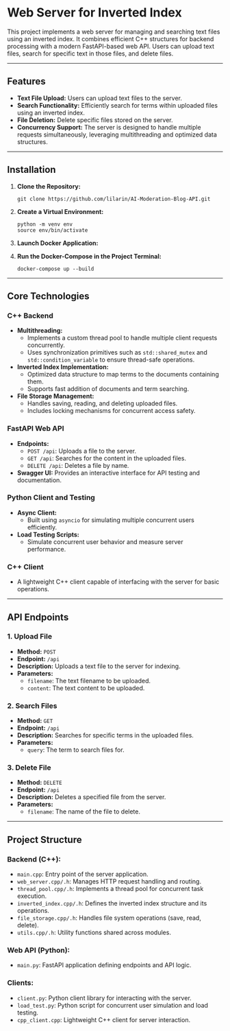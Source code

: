 # Web Server for Inverted Index

This project implements a web server for managing and searching text files using an inverted index. It combines efficient C++ structures for backend processing with a modern FastAPI-based web API. Users can upload text files, search for specific text in those files, and delete files.

---

## Features

- **Text File Upload:** Users can upload text files to the server.
- **Search Functionality:** Efficiently search for terms within uploaded files using an inverted index.
- **File Deletion:** Delete specific files stored on the server.
- **Concurrency Support:** The server is designed to handle multiple requests simultaneously, leveraging multithreading and optimized data structures.

---

## Installation

1. **Clone the Repository:**
    ```
    git clone https://github.com/lilarin/AI-Moderation-Blog-API.git
    ```
2. **Create a Virtual Environment:**
    ```
    python -m venv env
    source env/bin/activate
    ```

3. **Launch Docker Application:**

4. **Run the Docker-Compose in the Project Terminal:**
    ```
    docker-compose up --build
    ```

---

## Core Technologies

### **C++ Backend**
- **Multithreading:**
  - Implements a custom thread pool to handle multiple client requests concurrently.
  - Uses synchronization primitives such as `std::shared_mutex` and `std::condition_variable` to ensure thread-safe operations.
- **Inverted Index Implementation:**
  - Optimized data structure to map terms to the documents containing them.
  - Supports fast addition of documents and term searching.
- **File Storage Management:**
  - Handles saving, reading, and deleting uploaded files.
  - Includes locking mechanisms for concurrent access safety.

### **FastAPI Web API**
- **Endpoints:**
  - `POST /api`: Uploads a file to the server.
  - `GET /api`: Searches for the content in the uploaded files.
  - `DELETE /api`: Deletes a file by name.
- **Swagger UI:** Provides an interactive interface for API testing and documentation.

### **Python Client and Testing**
- **Async Client:**
  - Built using `asyncio` for simulating multiple concurrent users efficiently.
- **Load Testing Scripts:**
  - Simulate concurrent user behavior and measure server performance.

### **C++ Client**
- A lightweight C++ client capable of interfacing with the server for basic operations.

---

## API Endpoints

### **1. Upload File**
- **Method:** `POST`
- **Endpoint:** `/api`
- **Description:** Uploads a text file to the server for indexing.
- **Parameters:**
  - `filename`: The text filename to be uploaded.
  - `content`: The text content to be uploaded.

### **2. Search Files**
- **Method:** `GET`
- **Endpoint:** `/api`
- **Description:** Searches for specific terms in the uploaded files.
- **Parameters:**
  - `query`: The term to search files for.

### **3. Delete File**
- **Method:** `DELETE`
- **Endpoint:** `/api`
- **Description:** Deletes a specified file from the server.
- **Parameters:**
  - `filename`: The name of the file to delete.

---

## Project Structure

### **Backend (C++):**
- `main.cpp`: Entry point of the server application.
- `web_server.cpp/.h`: Manages HTTP request handling and routing.
- `thread_pool.cpp/.h`: Implements a thread pool for concurrent task execution.
- `inverted_index.cpp/.h`: Defines the inverted index structure and its operations.
- `file_storage.cpp/.h`: Handles file system operations (save, read, delete).
- `utils.cpp/.h`: Utility functions shared across modules.

### **Web API (Python):**
- `main.py`: FastAPI application defining endpoints and API logic.

### **Clients:**
- `client.py`: Python client library for interacting with the server.
- `load_test.py`: Python script for concurrent user simulation and load testing.
- `cpp_client.cpp`: Lightweight C++ client for server interaction.
